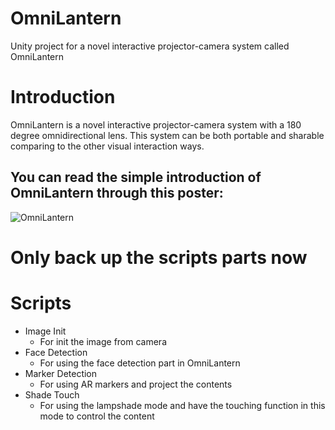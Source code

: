 # OmniLantern
Unity project for a novel interactive projector-camera system called OmniLantern


# Introduction
OmniLantern is a novel interactive projector-camera system with a 180 degree omnidirectional lens. This system can be both portable and sharable comparing to the other visual interaction ways.
  
## You can read the simple introduction of OmniLantern through this poster:
![OmniLantern](image/1.jpg)

# Only back up the scripts parts now

# Scripts
- Image Init
	- For init the image from camera
- Face Detection
	- For using the face detection part in OmniLantern
- Marker Detection
	- For using AR markers and project the contents
- Shade Touch
	- For using the lampshade mode and have the touching function in this mode to control the content